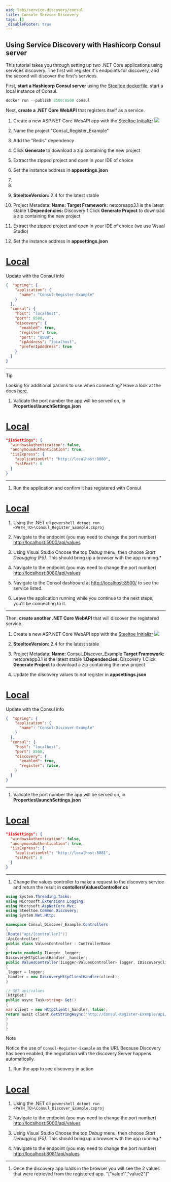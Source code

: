 ```yaml
---
uid: labs/service-discovery/consul
title: Console Service Discovery
tags: []
_disableFooter: true
---
```


## Using Service Discovery with Hashicorp Consul server

This tutorial takes you through setting up two .NET Core applications using services discovery. The first will register it's endpoints for discovery, and the second will discover the first's services.

First, **start a Hashicorp Consul server** using the [Steeltoe dockerfile](https://github.com/steeltoeoss/dockerfiles), start a local instance of Consul.

 ```powershell
 docker run --publish 8500:8500 consul
 ```

Next, **create a .NET Core WebAPI** that registers itself as a service.
1. Create a new ASP.NET Core WebAPI app with the [Steeltoe Initializr](https://start.steeltoe.io)
![](~/labs/images/initializr/service-discovery.png)
1. Name the project "Consul_Register_Example"
1. Add the "Redis" dependency
1. Click **Generate** to download a zip containing the new project
1. Extract the zipped project and open in your IDE of choice
1. Set the instance address in **appsettings.json**
1. 
1. 
  1. **SteeltoeVersion:** 2.4 for the latest stable
  1. Project Metadata:
    **Name:** 
    **Target Framework:** netcoreapp3.1 is the latest stable
  1.**Dependencies:** Discovery
  1.Click **Generate Project** to download a zip containing the new project

1. Extract the zipped project and open in your IDE of choice (we use Visual Studio)
1. Set the instance address in **appsettings.json**

# [Local](#tab/local)

Update with the Consul info
```json
{  "spring": {
    "application": {
      "name": "Consul-Register-Example"
    }
  },
  "consul": {
    "host": "localhost",
    "port": 8500,
    "discovery": {
      "enabled": true,
      "register": true,
      "port": "8080",
      "ipAddress": "localhost",
      "preferIpAddress": true
    }
  }
}
```


***

> [!TIP]
> Looking for additional params to use when connecting? Have a look at the docs [here](/service-discovery/docs).
1. Validate the port number the app will be served on, in **Properties\launchSettings.json**

# [Local](#tab/local)

```json
"iisSettings": {
  "windowsAuthentication": false, 
  "anonymousAuthentication": true, 
  "iisExpress": {
    "applicationUrl": "http://localhost:8080",
    "sslPort": 0
  }
}
```



***

1. Run the application and confirm it has registered with Consul

# [Local](#tab/local)


  1. Using the .NET cli
    ```powershell
    dotnet run <PATH_TO>\Consul_Register_Example.csproj
    ```


  1. Navigate to the endpoint (you may need to change the port number) [http://localhost:5000/api/values](http://localhost:5000/api/values)
  1. Using Visual Studio
    Choose the top *Debug* menu, then choose *Start Debugging (F5)*. This should bring up a browser with the app running.*
  1. Navigate to the endpoint (you may need to change the port number) [http://localhost:8080/api/values](http://localhost:8080/api/values)
1. Navigate to the Consol dashboard at [http://localhost:8500/](http://localhost:8500/) to see the service listed.
1. Leave the application running while you continue to the next steps, you'll be connecting to it.



***

Then, **create another .NET Core WebAPI** that will discover the registered service.
1. Create a new ASP.NET Core WebAPI app with the [Steeltoe Initializr](https://start.steeltoe.io)
![](~/labs/images/initializr/service-discovery.png)
  1. **SteeltoeVersion:** 2.4 for the latest stable
  1. Project Metadata:
    **Name:** Consul_Discover_Example
    **Target Framework:** netcoreapp3.1 is the latest stable
  1.**Dependencies:** Discovery
  1.Click **Generate Project** to download a zip containing the new project

1. Update the discovery values to not register in **appsettings.json**

# [Local](#tab/local)

Update with the Consul info
```json
{  "spring": {
    "application": {
      "name": "Consul-Discover-Example"
    }
  },
  "consul": {
    "host": "localhost",
    "port": 8500,
    "discovery": {
      "enabled": true,
      "register": false,
    }
  }
}
```


***

1. Validate the port number the app will be served on, in **Properties\launchSettings.json**

# [Local](#tab/local)

```json
"iisSettings": {
  "windowsAuthentication": false, 
  "anonymousAuthentication": true, 
  "iisExpress": {
    "applicationUrl": "http://localhost:8081",
    "sslPort": 0
  }
}
```



***

1. Change the values controller to make a request to the discovery service and return the result in **contollers\ValuesController.cs**
```csharp
using System.Threading.Tasks;
using Microsoft.Extensions.Logging;
using Microsoft.AspNetCore.Mvc;
using Steeltoe.Common.Discovery;
using System.Net.Http;

namespace Consul_Discover_Example.Controllers
{
[Route("api/[controller]")]
[ApiController]
public class ValuesController : ControllerBase
{
private readonly ILogger _logger;
DiscoveryHttpClientHandler _handler;
public ValuesController(ILogger<ValuesController> logger, IDiscoveryClient client)
{
_logger = logger;
_handler = new DiscoveryHttpClientHandler(client);
}

// GET api/values
[HttpGet]
public async Task<string> Get()
{
var client = new HttpClient(_handler, false);
return await client.GetStringAsync("http://Consul-Register-Example/api/values");
}
}
}
```
> [!NOTE]
> Notice the use of `Consul-Register-Example` as the URI. Because Discovery has been enabled, the negotiation with the discovery Server happens automatically.
1. Run the app to see discovery in action

# [Local](#tab/local)


  1. Using the .NET cli
    ```powershell
    dotnet run <PATH_TO>\Consul_Discover_Example.csproj
    ```


  1. Navigate to the endpoint (you may need to change the port number) [http://localhost:5000/api/values](http://localhost:5000/api/values)
  1. Using Visual Studio
    Choose the top *Debug* menu, then choose *Start Debugging (F5)*. This should bring up a browser with the app running.*
  1. Navigate to the endpoint (you may need to change the port number) [http://localhost:8081/api/values](http://localhost:8081/api/values)


***

1. Once the discovery app loads in the browser you will see the 2 values that were retrieved from the registered app.
"["value1","value2"]"

    </app>